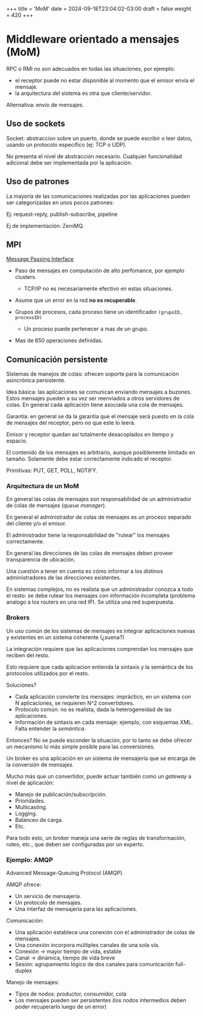 +++
title = 'MoM'
date = 2024-09-18T23:04:02-03:00
draft = false
weight = 420 
+++

# Middleware orientado a mensajes (MoM)

RPC o RMI no son adecuados en todas las situaciones, por ejemplo:

- el receptor puede no estar disponible al momento que el emisor envía el mensaje.
- la arquitectura del sistema es otra que cliente/servidor.

Alternativa: envío de mensajes.

## Uso de sockets

Socket: abstraccion sobre un puerto, donde se puede escribir o leer datos, usando un protocolo específico (ej: TCP o UDP).

No presenta el nivel de abstracción necesario. Cualquier funcionalidad adicional debe ser implementada por la aplicación. 

## Uso de patrones

La mayoría de las comunicaciones realizadas por las aplicaciones pueden ser categorizadas en unos pocos patrones:

Ej: request-reply, publish-subscribe, pipeline

Ej de implementación: ZeroMQ.

## MPI

[Message Passing Interface](https://www.mpi-forum.org/)

- Paso de mensajes en computación de alto perfomance, por ejemplo clusters.
    - TCP/IP no es necesariamente efectivo en estas situaciones.

- Asume que un error en la red **no es recuperable**.

- Grupos de procesos, cada proceso tiene un identificador `(grupoID, procesoID)`
    - Un proceso puede pertenecer a mas de un grupo.

- Mas de 650 operaciones definidas.

## Comunicación persistente

Sistemas de manejos de colas: ofrecen soporte para la comunicación asincrónica persistente.

Idea básica: las aplicaciones se comunican enviando mensajes a buzones. Estos mensajes pueden a su vez ser reenviados a otros servidores de colas. En general cada aplicación tiene asociada una cola de mensajes.

Garantía: en general se da la garantía que el mensaje será puesto en la cola de mensajes del receptor, pero no que este lo leerá.

Emisor y receptor quedan así totalmente desacoplados en tiempo y espacio.

El contenido de los mensajes es arbitrario, aunque posiblemente limitado en tamaño. Solamente debe estar correctamente indicado el receptor.

Primitivas: PUT, GET, POLL, NOTIFY.

### Arquitectura de un MoM

En general las colas de mensajes son responsabilidad de un administrador de colas de mensajes (_queue manager_).

En general el administrador de colas de mensajes es un proceso separado del cliente y/o el emisor.

El administrador tiene la responsabilidad de "rutear" los mensajes correctamente.

En general las direcciones de las colas de mensajes deben proveer transparencia de ubicación.

Una cuestión a tener en cuenta es cómo informar a los distinos administradores de las direcciones existentes.

En sistemas complejos, no es realista que un administrador conozca a todo el resto: se debe rutear los mensajes con información incompleta (problema analogo a los routers en una red IP). Se utiliza una red superpuesta.

### Brokers

Un uso común de los sistemas de mensajes es integrar aplicaciones nuevas y existentes en un sistema coherente (¿suena?)

La integración requiere que las aplicaciones comprendan los mensajes que reciben del resto.

Esto requiere que cada aplicacion entienda la sintaxis y la semántica de los protocolos utilizados por el resto.

Soluciones?

- Cada aplicación convierte los mensajes: impráctico, en un sistema con N aplicaciones, se requieren N^2 convertidores.
- Protocolo común: no es realista, dada la heterogeneidad de las aplicaciones.
- Información de sintaxis en cada mensaje: ejemplo, con esquemas XML. Falta entender la _semántica_.

Entonces? No se puede esconder la situación, por lo tanto se debe ofrecer un mecanismo lo más simple posible para las conversiones.

Un broker es una aplicación en un sistema de mensajería que se encarga de la conversión de mensajes.

Mucho más que un convertidor, puede actuar también como un _gateway_ a nivel de aplicación:

- Manejo de publicación/subscripción.
- Prioridades.
- Multicasting.
- Logging.
- Balanceo de carga.
- Etc.

Para todo esto, un broker maneja una serie de reglas de transformación, ruteo, etc., que deben ser configuradas por un experto.
    
### Ejemplo: AMQP

Advanced Message-Queuing Protocol (AMQP).

AMQP ofrece:

- Un servicio de mensajería.
- Un protocolo de mensajes.
- Una interfaz de mensajería para las aplicaciones.

Comunicación:

- Una aplicación establece una conexión con el administrador de colas de mensajes.
- Una conexión incorpora múltiples canales de una sola vía.
- Conexión -> mayor tiempo de vida, estable
- Canal -> dinámica, tiempo de vida breve
- Sesión: agrupamiento lógico de dos canales para comunicación full-duplex

Manejo de mensajes:

- Tipos de nodos: productor, consumidor, cola
- Los mensajes pueden ser persistentes (los nodos intermedios deben poder recuperarlo luego de un error)
